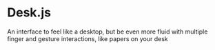 # Desk.js
An interface to feel like a desktop, but be even more fluid with multiple finger and gesture interactions, like papers on your desk

